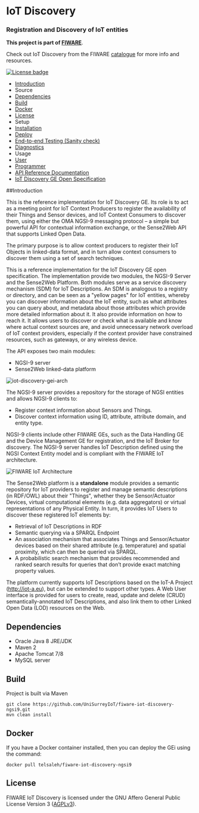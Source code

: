 # IoT Discovery 
### Registration and Discovery of IoT entities

**This project is part of  [FIWARE](http://fiware.org)**.  

Check out IoT Discovery from the FIWARE [catalogue](http://catalogue.fiware.org/enablers/iot-discovery) for more info and resources.  

[![License badge](https://img.shields.io/badge/license-AGPL-blue.svg)](https://opensource.org/licenses/AGPL-3.0)

* [Introduction](#introduction)
* Source  
 * [Dependencies](#dependencies)  
 * [Build](#build)  
* [Docker](#docker)
* [License](#licence)
* Setup   
 * [Installation](doc/manuals/install/install.md)  
 * [Deploy](doc/manuals/install/install.md#configuration-and-deployment)  
 * [End-to-end Testing (Sanity check)](doc/manuals/admin/admin.md#sanity-check-procedures)  
 * [Diagnostics](doc/manuals/admin/admin.md#diagnosis-procedures)  
* Usage  
 * [User](doc/manuals/user/user.md)  
 * [Programmer](doc/manuals/programmer/programmer.md)  
 * [ API Reference Documentation](http://docs.ngsi9.apiary.io/#) 
 * [IoT Discovery GE Open Specification](http://forge.fiware.org/plugins/mediawiki/wiki/fiware/index.php/FIWARE.OpenSpecification.IoT.Backend.IoTDiscovery)

##Introduction

This is the reference implementation for IoT Discovery GE. Its role is to act as a meeting point for IoT Context Producers to register the availability of their Things and Sensor devices, and IoT Context Consumers to discover them, using either the OMA NGSI-9 messaging protocol – a simple but powerful API for contextual information exchange, or the Sense2Web API that supports Linked Open Data. 

The primary purpose is to allow context producers to register their IoT Objects in linked-data format, and in turn allow context consumers to discover them using a set of search techniques.

This is a reference implementation for the IoT Discovery GE open specification. The implementation provide two modules, the NGSI-9 Server and the Sense2Web Platform. Both modules serve as a service discovery mechanism (SDM) for IoT Descriptions. An SDM is analogous to a registry or directory, and can be seen as a "yellow pages" for IoT entities, whereby you can discover information about the IoT entity, such as what attributes you can query about, and metadata about those attributes which provide more detailed information about it. It also provide information on how to reach it. It allows users to discover or check what is available and know where actual context sources are, and avoid unnecessary network overload of IoT context providers, especially if the context provider have constrained resources, such as gateways, or any wireless device.

The API exposes two main modules:   

* NGSI-9 server  
* Sense2Web linked-data platform  

![iot-discovery-gei-arch]( http://forge.fiware.org/plugins/mediawiki/wiki/fiware/images/f/fa/Gei-overview-latest.png)

The NGSI-9 server provides a repository for the storage of NGSI entities and allows NGSI-9 clients to:   

* Register context information about Sensors and Things.  
* Discover context information using ID, attribute, attribute domain, and entity type.

NGSI-9 clients include other FIWARE GEs, such as the Data Handling GE and the Device Management GE for registration, and the IoT Broker for discovery. The NGSI-9 server handles IoT Description defined using the NGSI Context Entity model and is compliant with the FIWARE IoT architecture. 

![FIWARE IoT Architecture](http://forge.fiware.org/plugins/mediawiki/wiki/fiware/images/0/08/FIWARE_IoT_R4_arch_v3.png)

The Sense2Web platform is a **standalone** module provides a semantic repository for IoT providers to register and manage semantic descriptions (in RDF/OWL) about their "Things", whether they be Sensor/Actuator Devices, virtual computational elements (e.g. data aggregators) or virtual representations of any Physical Entity. 
In turn, it provides IoT Users to discover these registered IoT elements by: 

- Retrieval of IoT Descriptions in RDF 
- Semantic querying via a SPARQL Endpoint
- An association mechanism that associates Things and Sensor/Actuator devices based on their shared attribute (e.g. temperature) and spatial proximity, which can then be queried via SPARQL.
- A probabilistic search mechanism that provides recommended and ranked search results for queries that
   don’t provide exact matching property values.

The platform currently supports IoT Descriptions based on the IoT-A Project (http://iot-a.eu), but can be extended to support other types. 
A Web User interface is provided for users to create, read, update and delete (CRUD) semantically-annotated IoT Descriptions, and also link them to other Linked Open Data (LOD) resources on the Web. 

## Dependencies  
* Oracle Java 8 JRE/JDK  
* Maven 2  
* Apache Tomcat 7/8  
* MySQL server  

## Build  

Project is built via Maven  
```
git clone https://github.com/UniSurreyIoT/fiware-iot-discovery-ngsi9.git  
mvn clean install  
```

## Docker  

If you have a Docker container installed, then you can deploy the GEi using the command:  
```
docker pull telsaleh/fiware-iot-discovery-ngsi9  

```

## License  

FIWARE IoT Discovery is licensed under the GNU Affero General Public License Version 3 ([AGPLv3](http://www.gnu.org/licenses/agpl-3.0.en.html)).